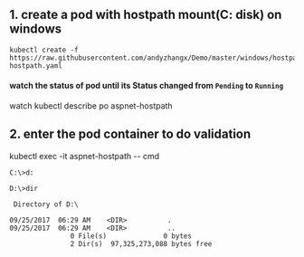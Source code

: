 ## 1. create a pod with hostpath mount(C: disk) on windows
```
kubectl create -f https://raw.githubusercontent.com/andyzhangx/Demo/master/windows/hostpath/aspnet-hostpath.yaml
```

#### watch the status of pod until its Status changed from `Pending` to `Running`
watch kubectl describe po aspnet-hostpath

## 2. enter the pod container to do validation
kubectl exec -it aspnet-hostpath -- cmd

```
C:\>d:

D:\>dir

 Directory of D:\

09/25/2017  06:29 AM    <DIR>          .
09/25/2017  06:29 AM    <DIR>          ..
               0 File(s)              0 bytes
               2 Dir(s)  97,325,273,088 bytes free

```

